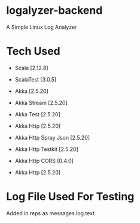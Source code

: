 # logalyzer-backend
A Simple Linux Log Analyzer

# Tech Used
* Scala [2.12.8]
* ScalaTest [3.0.5]
  

* Akka [2.5.20]
* Akka Stream [2.5.20]
* Akka Test [2.5.20]
  

* Akka Http [2.5.20]
* Akka Http Spray Json [2.5.20]
* Akka Http Testkit [2.5.20]
* Akka Http CORS [0.4.0]
* Akka Http [2.5.20]

# Log File Used For Testing
Added in reps as messages.log.text